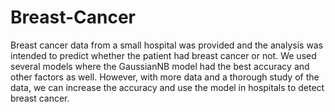 # Breast-Cancer

Breast cancer data from a small hospital was provided and the analysis was intended to predict whether the patient had breast cancer or not. We used several models where the GaussianNB model had the best accuracy and other factors as well. However, with more data and a thorough study of the data, we can increase the accuracy and use the model in hospitals to detect breast cancer.

